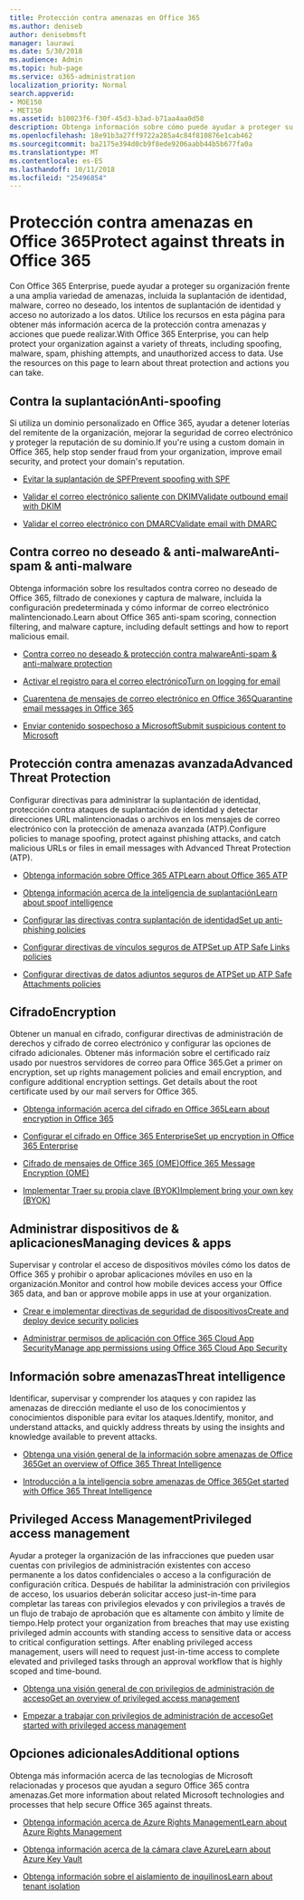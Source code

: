 ```yaml
---
title: Protección contra amenazas en Office 365
ms.author: deniseb
author: denisebmsft
manager: laurawi
ms.date: 5/30/2018
ms.audience: Admin
ms.topic: hub-page
ms.service: o365-administration
localization_priority: Normal
search.appverid:
- MOE150
- MET150
ms.assetid: b10023f6-f30f-45d3-b3ad-b71aa4aa0d58
description: Obtenga información sobre cómo puede ayudar a proteger su organización frente a una amplia variedad de amenazas, incluida la suplantación de identidad, malware, correo no deseado, los intentos de suplantación de identidad y acceso no autorizado a los datos de Office 365 Enterprise.
ms.openlocfilehash: 18e91b3a27ff9722a285a4c84f810876e1cab462
ms.sourcegitcommit: ba2175e394d0cb9f8ede9206aabb44b5b677fa0a
ms.translationtype: MT
ms.contentlocale: es-ES
ms.lasthandoff: 10/11/2018
ms.locfileid: "25496854"
---
```

# <a name="protect-against-threats-in-office-365"></a><span data-ttu-id="29e8b-103">Protección contra amenazas en Office 365</span><span class="sxs-lookup"><span data-stu-id="29e8b-103">Protect against threats in Office 365</span></span>

<span data-ttu-id="29e8b-p101">Con Office 365 Enterprise, puede ayudar a proteger su organización frente a una amplia variedad de amenazas, incluida la suplantación de identidad, malware, correo no deseado, los intentos de suplantación de identidad y acceso no autorizado a los datos. Utilice los recursos en esta página para obtener más información acerca de la protección contra amenazas y acciones que puede realizar.</span><span class="sxs-lookup"><span data-stu-id="29e8b-p101">With Office 365 Enterprise, you can help protect your organization against a variety of threats, including spoofing, malware, spam, phishing attempts, and unauthorized access to data. Use the resources on this page to learn about threat protection and actions you can take.</span></span>
  
## <a name="anti-spoofing"></a><span data-ttu-id="29e8b-106">Contra la suplantación</span><span class="sxs-lookup"><span data-stu-id="29e8b-106">Anti-spoofing</span></span>

<span data-ttu-id="29e8b-107">Si utiliza un dominio personalizado en Office 365, ayudar a detener loterías del remitente de la organización, mejorar la seguridad de correo electrónico y proteger la reputación de su dominio.</span><span class="sxs-lookup"><span data-stu-id="29e8b-107">If you're using a custom domain in Office 365, help stop sender fraud from your organization, improve email security, and protect your domain's reputation.</span></span>
  
- [<span data-ttu-id="29e8b-108">Evitar la suplantación de SPF</span><span class="sxs-lookup"><span data-stu-id="29e8b-108">Prevent spoofing with SPF</span></span>](https://go.microsoft.com/fwlink/?linkid=851943)
    
- [<span data-ttu-id="29e8b-109">Validar el correo electrónico saliente con DKIM</span><span class="sxs-lookup"><span data-stu-id="29e8b-109">Validate outbound email with DKIM</span></span>](https://go.microsoft.com/fwlink/?linkid=851944)
    
- [<span data-ttu-id="29e8b-110">Validar el correo electrónico con DMARC</span><span class="sxs-lookup"><span data-stu-id="29e8b-110">Validate email with DMARC</span></span>](https://go.microsoft.com/fwlink/?linkid=832951)
    
## <a name="anti-spam-amp-anti-malware"></a><span data-ttu-id="29e8b-111">Contra correo no deseado &amp; anti-malware</span><span class="sxs-lookup"><span data-stu-id="29e8b-111">Anti-spam &amp; anti-malware</span></span>

<span data-ttu-id="29e8b-112">Obtenga información sobre los resultados contra correo no deseado de Office 365, filtrado de conexiones y captura de malware, incluida la configuración predeterminada y cómo informar de correo electrónico malintencionado.</span><span class="sxs-lookup"><span data-stu-id="29e8b-112">Learn about Office 365 anti-spam scoring, connection filtering, and malware capture, including default settings and how to report malicious email.</span></span>
  
- [<span data-ttu-id="29e8b-113">Contra correo no deseado &amp; protección contra malware</span><span class="sxs-lookup"><span data-stu-id="29e8b-113">Anti-spam &amp; anti-malware protection</span></span>](anti-spam-and-anti-malware-protection.md)
    
- [<span data-ttu-id="29e8b-114">Activar el registro para el correo electrónico</span><span class="sxs-lookup"><span data-stu-id="29e8b-114">Turn on logging for email</span></span>](https://technet.microsoft.com/en-us/library/dn879651.aspx)
    
- [<span data-ttu-id="29e8b-115">Cuarentena de mensajes de correo electrónico en Office 365</span><span class="sxs-lookup"><span data-stu-id="29e8b-115">Quarantine email messages in Office 365</span></span>](quarantine-email-messages.md)
    
- [<span data-ttu-id="29e8b-116">Enviar contenido sospechoso a Microsoft</span><span class="sxs-lookup"><span data-stu-id="29e8b-116">Submit suspicious content to Microsoft</span></span>](https://technet.microsoft.com/en-us/library/dn762129%28v=exchg.150%29.aspx)
    
## <a name="advanced-threat-protection"></a><span data-ttu-id="29e8b-117">Protección contra amenazas avanzada</span><span class="sxs-lookup"><span data-stu-id="29e8b-117">Advanced Threat Protection</span></span>

<span data-ttu-id="29e8b-118">Configurar directivas para administrar la suplantación de identidad, protección contra ataques de suplantación de identidad y detectar direcciones URL malintencionadas o archivos en los mensajes de correo electrónico con la protección de amenaza avanzada (ATP).</span><span class="sxs-lookup"><span data-stu-id="29e8b-118">Configure policies to manage spoofing, protect against phishing attacks, and catch malicious URLs or files in email messages with Advanced Threat Protection (ATP).</span></span>
  
- [<span data-ttu-id="29e8b-119">Obtenga información sobre Office 365 ATP</span><span class="sxs-lookup"><span data-stu-id="29e8b-119">Learn about Office 365 ATP</span></span>](office-365-atp.md)
    
- [<span data-ttu-id="29e8b-120">Obtenga información acerca de la inteligencia de suplantación</span><span class="sxs-lookup"><span data-stu-id="29e8b-120">Learn about spoof intelligence</span></span>](learn-about-spoof-intelligence.md)
    
- [<span data-ttu-id="29e8b-121">Configurar las directivas contra suplantación de identidad</span><span class="sxs-lookup"><span data-stu-id="29e8b-121">Set up anti-phishing policies</span></span>](set-up-anti-phishing-policies.md)
    
- [<span data-ttu-id="29e8b-122">Configurar directivas de vínculos seguros de ATP</span><span class="sxs-lookup"><span data-stu-id="29e8b-122">Set up ATP Safe Links policies</span></span>](set-up-atp-safe-links-policies.md)
    
- [<span data-ttu-id="29e8b-123">Configurar directivas de datos adjuntos seguros de ATP</span><span class="sxs-lookup"><span data-stu-id="29e8b-123">Set up ATP Safe Attachments policies</span></span>](set-up-atp-safe-attachments-policies.md)
    
## <a name="encryption"></a><span data-ttu-id="29e8b-124">Cifrado</span><span class="sxs-lookup"><span data-stu-id="29e8b-124">Encryption</span></span>

<span data-ttu-id="29e8b-p102">Obtener un manual en cifrado, configurar directivas de administración de derechos y cifrado de correo electrónico y configurar las opciones de cifrado adicionales. Obtener más información sobre el certificado raíz usado por nuestros servidores de correo para Office 365.</span><span class="sxs-lookup"><span data-stu-id="29e8b-p102">Get a primer on encryption, set up rights management policies and email encryption, and configure additional encryption settings. Get details about the root certificate used by our mail servers for Office 365.</span></span>
  
- [<span data-ttu-id="29e8b-127">Obtenga información acerca del cifrado en Office 365</span><span class="sxs-lookup"><span data-stu-id="29e8b-127">Learn about encryption in Office 365</span></span>](encryption.md)
    
- [<span data-ttu-id="29e8b-128">Configurar el cifrado en Office 365 Enterprise</span><span class="sxs-lookup"><span data-stu-id="29e8b-128">Set up encryption in Office 365 Enterprise</span></span>](set-up-encryption.md)
    
- [<span data-ttu-id="29e8b-129">Cifrado de mensajes de Office 365 (OME)</span><span class="sxs-lookup"><span data-stu-id="29e8b-129">Office 365 Message Encryption (OME)</span></span>](ome.md)
    
- [<span data-ttu-id="29e8b-130">Implementar Traer su propia clave (BYOK)</span><span class="sxs-lookup"><span data-stu-id="29e8b-130">Implement bring your own key (BYOK)</span></span>](https://docs.microsoft.com/azure/key-vault/key-vault-hsm-protected-keys#implementing-bring-your-own-key-byok-for-azure-key-vault)
    
## <a name="managing-devices-amp-apps"></a><span data-ttu-id="29e8b-131">Administrar dispositivos de &amp; aplicaciones</span><span class="sxs-lookup"><span data-stu-id="29e8b-131">Managing devices &amp; apps</span></span>

<span data-ttu-id="29e8b-132">Supervisar y controlar el acceso de dispositivos móviles cómo los datos de Office 365 y prohibir o aprobar aplicaciones móviles en uso en la organización.</span><span class="sxs-lookup"><span data-stu-id="29e8b-132">Monitor and control how mobile devices access your Office 365 data, and ban or approve mobile apps in use at your organization.</span></span>
  
- [<span data-ttu-id="29e8b-133">Crear e implementar directivas de seguridad de dispositivos</span><span class="sxs-lookup"><span data-stu-id="29e8b-133">Create and deploy device security policies</span></span>](https://support.office.com/article/d310f556-8bfb-497b-9bd7-fe3c36ea2fd6)
    
- [<span data-ttu-id="29e8b-134">Administrar permisos de aplicación con Office 365 Cloud App Security</span><span class="sxs-lookup"><span data-stu-id="29e8b-134">Manage app permissions using Office 365 Cloud App Security</span></span>](manage-app-permissions-in-ocas.md)
    
## <a name="threat-intelligence"></a><span data-ttu-id="29e8b-135">Información sobre amenazas</span><span class="sxs-lookup"><span data-stu-id="29e8b-135">Threat intelligence</span></span>

<span data-ttu-id="29e8b-136">Identificar, supervisar y comprender los ataques y con rapidez las amenazas de dirección mediante el uso de los conocimientos y conocimientos disponible para evitar los ataques.</span><span class="sxs-lookup"><span data-stu-id="29e8b-136">Identify, monitor, and understand attacks, and quickly address threats by using the insights and knowledge available to prevent attacks.</span></span>
  
- [<span data-ttu-id="29e8b-137">Obtenga una visión general de la información sobre amenazas de Office 365</span><span class="sxs-lookup"><span data-stu-id="29e8b-137">Get an overview of Office 365 Threat Intelligence</span></span>](office-365-ti.md)
    
- [<span data-ttu-id="29e8b-138">Introducción a la inteligencia sobre amenazas de Office 365</span><span class="sxs-lookup"><span data-stu-id="29e8b-138">Get started with Office 365 Threat Intelligence</span></span>](get-started-with-ti.md)
    
## <a name="privileged-access-management"></a><span data-ttu-id="29e8b-139">Privileged Access Management</span><span class="sxs-lookup"><span data-stu-id="29e8b-139">Privileged access management</span></span>

<span data-ttu-id="29e8b-p103">Ayudar a proteger la organización de las infracciones que pueden usar cuentas con privilegios de administración existentes con acceso permanente a los datos confidenciales o acceso a la configuración de configuración crítica. Después de habilitar la administración con privilegios de acceso, los usuarios deberán solicitar acceso just-in-time para completar las tareas con privilegios elevados y con privilegios a través de un flujo de trabajo de aprobación que es altamente con ámbito y límite de tiempo.</span><span class="sxs-lookup"><span data-stu-id="29e8b-p103">Help protect your organization from breaches that may use existing privileged admin accounts with standing access to sensitive data or access to critical configuration settings. After enabling privileged access management, users will need to request just-in-time access to complete elevated and privileged tasks through an approval workflow that is highly scoped and time-bound.</span></span>
  
- [<span data-ttu-id="29e8b-142">Obtenga una visión general de con privilegios de administración de acceso</span><span class="sxs-lookup"><span data-stu-id="29e8b-142">Get an overview of privileged access management</span></span>](privileged-access-management-overview.md)
    
- [<span data-ttu-id="29e8b-143">Empezar a trabajar con privilegios de administración de acceso</span><span class="sxs-lookup"><span data-stu-id="29e8b-143">Get started with privileged access management</span></span>](privileged-access-management-configuration.md)

## <a name="additional-options"></a><span data-ttu-id="29e8b-144">Opciones adicionales</span><span class="sxs-lookup"><span data-stu-id="29e8b-144">Additional options</span></span>

<span data-ttu-id="29e8b-145">Obtenga más información acerca de las tecnologías de Microsoft relacionadas y procesos que ayudan a seguro Office 365 contra amenazas.</span><span class="sxs-lookup"><span data-stu-id="29e8b-145">Get more information about related Microsoft technologies and processes that help secure Office 365 against threats.</span></span>
  
- [<span data-ttu-id="29e8b-146">Obtenga información acerca de Azure Rights Management</span><span class="sxs-lookup"><span data-stu-id="29e8b-146">Learn about Azure Rights Management</span></span>](https://docs.microsoft.com/information-protection/understand-explore/what-is-azure-rms)
    
- [<span data-ttu-id="29e8b-147">Obtenga información acerca de la cámara clave Azure</span><span class="sxs-lookup"><span data-stu-id="29e8b-147">Learn about Azure Key Vault</span></span>](https://docs.microsoft.com/azure/key-vault/)
    
- [<span data-ttu-id="29e8b-148">Obtenga información sobre el aislamiento de inquilinos</span><span class="sxs-lookup"><span data-stu-id="29e8b-148">Learn about tenant isolation</span></span>](http://download.microsoft.com/download/3/F/0/3F0420A2-657B-44B6-B21E-D7BD98A94390/Tenant%20Isolation%20in%20Office%20365.pdf)
    

